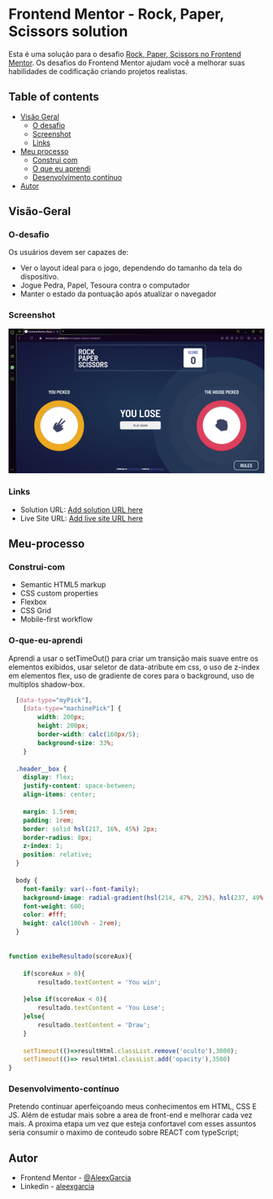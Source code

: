 # Frontend Mentor - Rock, Paper, Scissors solution

Esta é uma solução para o desafio [Rock, Paper, Scissors no Frontend Mentor](https://www.frontendmentor.io/challenges/rock-paper-scissors-game-pTgwgvgH). Os desafios do Frontend Mentor ajudam você a melhorar suas habilidades de codificação criando projetos realistas.

## Table of contents

- [Visão Geral](#Visão-Geral)
  - [O desafio](#O-desafio)
  - [Screenshot](#screenshot)
  - [Links](#links)
- [Meu processo](#Meu-processo)
  - [Construi com](#Construi-com)
  - [O que eu aprendi](#O-que-eu-aprendi)
  - [Desenvolvimento contínuo](#Desenvolvimento-contínuo)
- [Autor](#Autor)

## Visão-Geral

### O-desafio

Os usuários devem ser capazes de:

- Ver o layout ideal para o jogo, dependendo do tamanho da tela do dispositivo.
- Jogue Pedra, Papel, Tesoura contra o computador
- Manter o estado da pontuação após atualizar o navegador

### Screenshot

![](screenshot.png)

### Links

- Solution URL: [Add solution URL here](https://github.com/AleexGarcia/rock-paper-scissors-master#the-challenge)
- Live Site URL: [Add live site URL here](https://aleexgarcia.github.io/rock-paper-scissors-master/)

## Meu-processo

### Construi-com

- Semantic HTML5 markup
- CSS custom properties
- Flexbox
- CSS Grid
- Mobile-first workflow


### O-que-eu-aprendi

Aprendi a usar o setTimeOut() para criar um transição mais suave entre os elementos exibidos, usar seletor de data-atribute em css, o uso de z-index em elementos flex, uso de gradiente de cores para o background, uso de multiplos shadow-box.


```css
  [data-type="myPick"],
    [data-type="machinePick"] {
        width: 200px;
        height: 200px;
        border-width: calc(160px/5);
        background-size: 33%;
    }

  .header__box {
    display: flex;
    justify-content: space-between;
    align-items: center;

    margin: 1.5rem;
    padding: 1rem;
    border: solid hsl(217, 16%, 45%) 2px;
    border-radius: 8px;
    z-index: 1;
    position: relative;
  }

  body {
    font-family: var(--font-family);
    background-image: radial-gradient(hsl(214, 47%, 23%), hsl(237, 49%, 15%));
    font-weight: 600;
    color: #fff;
    height: calc(100vh - 2rem);
  }
```
```js

function exibeResultado(scoreAux){
    
    if(scoreAux > 0){
        resultado.textContent = 'You win';
        
    }else if(scoreAux < 0){
        resultado.textContent = 'You Lose';
    }else{
        resultado.textContent = 'Draw';
    }

    setTimeout(()=>resultHtml.classList.remove('oculto'),3000);
    setTimeout(()=> resultHtml.classList.add('opacity'),3500)
}

```

### Desenvolvimento-contínuo

Pretendo continuar aperfeiçoando meus conhecimentos em HTML, CSS E JS. Além de estudar mais sobre a area de front-end e melhorar cada vez mais. A proxima etapa um vez que esteja confortavel com esses assuntos seria consumir o maximo de conteudo sobre REACT com typeScript;


## Autor

- Frontend Mentor - [@AleexGarcia](https://www.frontendmentor.io/profile/AleexGarcia)
- Linkedin - [aleexgarcia](https://www.linkedin.com/in/aleexgarcia/)
